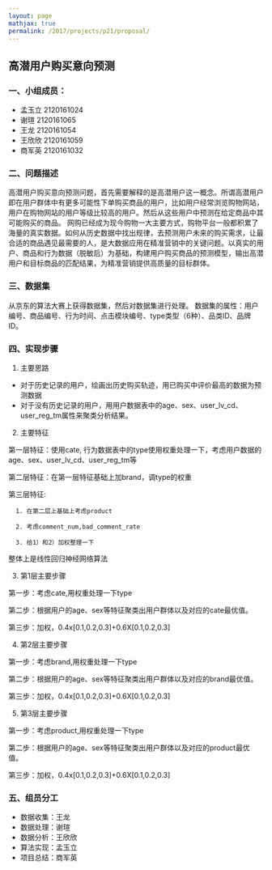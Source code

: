 ```yaml
---
layout: page
mathjax: true
permalink: /2017/projects/p21/proposal/
---
```


## 高潜用户购买意向预测
### 一、小组成员：
- 孟玉立 2120161024 
- 谢瑄  2120161065 
- 王龙    2120161054 
- 王欣欣 2120161059 
- 商军英 2120161032 
### 二、问题描述
  高潜用户购买意向预测问题，首先需要解释的是高潜用户这一概念。所谓高潜用户即在用户群体中有更多可能性下单购买商品的用户，比如用户经常浏览购物网站，用户在购物网站的用户等级比较高的用户。然后从这些用户中预测在给定商品中其可能购买的商品。
   网购已经成为现今购物一大主要方式，购物平台一般都积累了海量的真实数据。如何从历史数据中找出规律，去预测用户未来的购买需求，让最合适的商品遇见最需要的人，是大数据应用在精准营销中的关键问题。以真实的用户、商品和行为数据（脱敏后）为基础，构建用户购买商品的预测模型，输出高潜用户和目标商品的匹配结果，为精准营销提供高质量的目标群体。
### 三、数据集
  从京东的算法大赛上获得数据集，然后对数据集进行处理。
  数据集的属性：用户编号、商品编号、行为时间、点击模块编号、type类型（6种）、品类ID、品牌ID。
### 四、实现步骤
1. 主要思路
  * 对于历史记录的用户，绘画出历史购买轨迹，用已购买中评价最高的数据为预测数据
  * 对于没有历史记录的用户，用用户数据表中的age、sex、user_lv_cd、user_reg_tm属性来聚类分析结果。
  
2. 主要特征

  第一层特征：使用cate, 行为数据表中的type使用权重处理一下，考虑用户数据的age、sex、user_lv_cd、user_reg_tm等

  第二层特征：在第一层特征基础上加brand，调type的权重

  第三层特征:

      1. 在第二层上基础上考虑product
      
      2. 考虑comment_num,bad_comment_rate
      
      3. 给1）和2）加权整理一下
      
  整体上是线性回归神经网络算法
  
3. 第1层主要步骤

第一步：考虑cate,用权重处理一下type

第二步：根据用户的age、sex等特征聚类出用户群体以及对应的cate最优值。

第三步：加权，0.4x[0.1,0.2,0.3]+0.6X[0.1,0.2,0.3]

4. 第2层主要步骤

第一步：考虑brand,用权重处理一下type

第二步：根据用户的age、sex等特征聚类出用户群体以及对应的brand最优值。

第三步：加权，0.4x[0.1,0.2,0.3]+0.6X[0.1,0.2,0.3]

5. 第3层主要步骤

第一步：考虑product,用权重处理一下type

第二步：根据用户的age、sex等特征聚类出用户群体以及对应的product最优值。

第三步：加权，0.4x[0.1,0.2,0.3]+0.6X[0.1,0.2,0.3]

### 五、组员分工
- 数据收集：王龙
- 数据处理：谢瑄
- 数据分析：王欣欣
- 算法实现：孟玉立
- 项目总结：商军英
